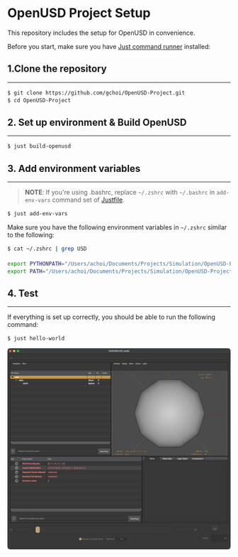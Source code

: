 # OpenUSD Project Setup

This repository includes the setup for OpenUSD in convenience.

Before you start, make sure you have [Just command runner](https://github.com/casey/just) installed:


## 1.Clone the repository

---

```bash
$ git clone https://github.com/gchoi/OpenUSD-Project.git
$ cd OpenUSD-Project
```

## 2. Set up environment & Build OpenUSD

---

```bash
$ just build-openusd
```

## 3. Add environment variables

---

> **NOTE**: If you're using .bashrc, replace `~/.zshrc` with `~/.bashrc` in `add-env-vars` command set of [Justfile](./Justfile).

```bash
$ just add-env-vars
```

Make sure you have the following environment variables in `~/.zshrc` similar to the following:

```bash
$ cat ~/.zshrc | grep USD

export PYTHONPATH="/Users/achoi/Documents/Projects/Simulation/OpenUSD-Project/installation/lib/openusd"
export PATH="/Users/achoi/Documents/Projects/Simulation/OpenUSD-Project/bin:$PATH"
```

## 4. Test

---

If everything is set up correctly, you should be able to run the following command:

```bash
$ just hello-world
```

![usdview.png](./figures/usdview.png)